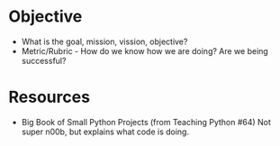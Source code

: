 
# Objective

 - What is the goal, mission, vission, objective?
 - Metric/Rubric - How do we know how we are doing? Are we being successful?

# Resources
 - Big Book of Small Python Projects (from Teaching Python #64)
    Not super n00b, but explains what code is doing.
<!--stackedit_data:
eyJoaXN0b3J5IjpbMTc5Njc0Mjk5NF19
-->